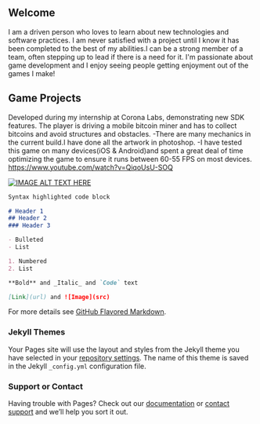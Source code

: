## Welcome


I am a driven person who loves to learn about new technologies and software practices. I am never satisfied with a project until I know it has been completed to the best of my abilities.I can be a strong member of a team, often stepping up to lead if there is a need for it. I'm passionate about game development and I enjoy seeing people getting enjoyment out of the games I make!


## Game Projects

Developed during my internship at Corona Labs, demonstrating new SDK features.
The player is driving a mobile bitcoin miner and has to collect bitcoins and avoid structures and obstacles.
-There are many mechanics in the current build.I have done all the artwork in photoshop.
-I have tested this game on many devices(iOS & Android)and spent a great deal of time optimizing the game to ensure it runs between 60-55 FPS on most devices.
https://www.youtube.com/watch?v=QiqoUsU-SOQ

[![IMAGE ALT TEXT HERE](https://img.youtube.com/vi/YOUTUBE_VIDEO_ID_HERE/0.jpg)](https://www.youtube.com/watch?v=QiqoUsU-SOQ)



```markdown
Syntax highlighted code block

# Header 1
## Header 2
### Header 3

- Bulleted
- List

1. Numbered
2. List

**Bold** and _Italic_ and `Code` text

[Link](url) and ![Image](src)
```

For more details see [GitHub Flavored Markdown](https://guides.github.com/features/mastering-markdown/).

### Jekyll Themes

Your Pages site will use the layout and styles from the Jekyll theme you have selected in your [repository settings](https://github.com/Yedya/Porfolio/settings). The name of this theme is saved in the Jekyll `_config.yml` configuration file.

### Support or Contact

Having trouble with Pages? Check out our [documentation](https://help.github.com/categories/github-pages-basics/) or [contact support](https://github.com/contact) and we’ll help you sort it out.
